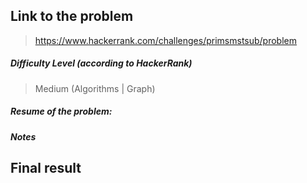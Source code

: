 ## Link to the problem
 
 > https://www.hackerrank.com/challenges/primsmstsub/problem
 
##### Difficulty Level (according to HackerRank)
 
 > Medium (Algorithms | Graph)
 
##### Resume of the problem:
 
  
##### Notes


## Final result

